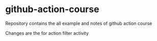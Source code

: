 # github-action-course
Repository contains the all example and notes of github action course

Changes are the for action filter activity
